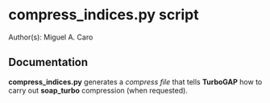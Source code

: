 # compress_indices.py script

Author(s): Miguel A. Caro

## Documentation

**compress_indices.py** generates a *compress file* that
tells **TurboGAP** how to carry out **soap_turbo** compression (when requested).
